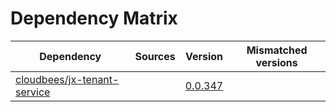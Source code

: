 # Dependency Matrix

Dependency | Sources | Version | Mismatched versions
---------- | ------- | ------- | -------------------
[cloudbees/jx-tenant-service](https://github.com/cloudbees/jx-tenant-service) |  | [0.0.347](https://github.com/cloudbees/jx-tenant-service/releases/tag/v0.0.347) | 
